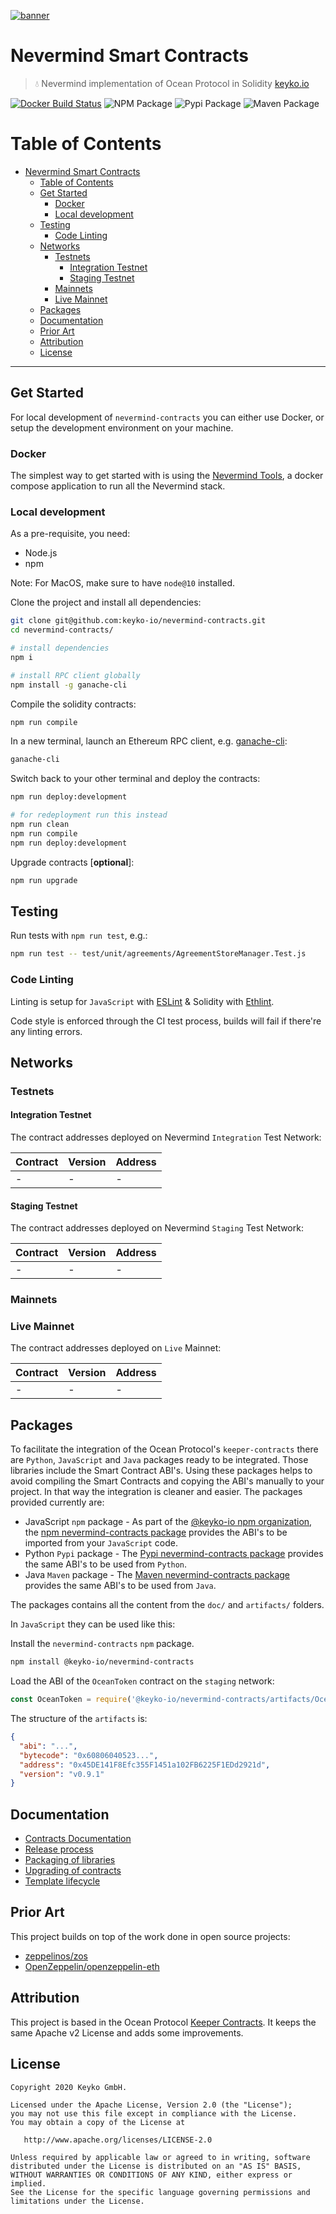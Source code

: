 [![banner](https://raw.githubusercontent.com/keyko-io/assets/master/images/logo/small/keyko_logo@2x-100.jpg)](https://keyko.io)

# Nevermind Smart Contracts

> 💧 Nevermind implementation of Ocean Protocol in Solidity
> [keyko.io](https://keyko.io)


[![Docker Build Status](https://img.shields.io/docker/build/keyko-io/nevermind-contracts.svg)](https://hub.docker.com/r/keykoio/nevermind-contracts/)
![NPM Package](https://github.com/keyko-io/nevermind-contracts/workflows/NPM%20Release/badge.svg)
![Pypi Package](https://github.com/keyko-io/nevermind-contracts/workflows/Pypi%20Release/badge.svg)
![Maven Package](https://github.com/keyko-io/nevermind-contracts/workflows/Maven%20Release/badge.svg)


Table of Contents
=================

   * [Nevermind Smart Contracts](#nevermind-smart-contracts)
      * [Table of Contents](#table-of-contents)
      * [Get Started](#get-started)
         * [Docker](#docker)
         * [Local development](#local-development)
      * [Testing](#testing)
         * [Code Linting](#code-linting)
      * [Networks](#networks)
         * [Testnets](#testnets)
            * [Integration Testnet](#integration-testnet)
            * [Staging Testnet](#staging-testnet)
         * [Mainnets](#mainnets)
         * [Live Mainnet](#live-mainnet)
      * [Packages](#packages)
      * [Documentation](#documentation)
      * [Prior Art](#prior-art)
      * [Attribution](#attribution)
      * [License](#license)


---

## Get Started

For local development of `nevermind-contracts` you can either use Docker, or setup the development environment on your machine.

### Docker

The simplest way to get started with is using the [Nevermind Tools](https://github.com/keyko-io/nevermind-tools),
a docker compose application to run all the Nevermind stack.

### Local development

As a pre-requisite, you need:

- Node.js
- npm

Note: For MacOS, make sure to have `node@10` installed.

Clone the project and install all dependencies:

```bash
git clone git@github.com:keyko-io/nevermind-contracts.git
cd nevermind-contracts/

# install dependencies
npm i

# install RPC client globally
npm install -g ganache-cli
```

Compile the solidity contracts:

```bash
npm run compile
```

In a new terminal, launch an Ethereum RPC client, e.g. [ganache-cli](https://github.com/trufflesuite/ganache-cli):

```bash
ganache-cli
```

Switch back to your other terminal and deploy the contracts:

```bash
npm run deploy:development

# for redeployment run this instead
npm run clean
npm run compile
npm run deploy:development
```

Upgrade contracts [**optional**]:
```bash
npm run upgrade
```

## Testing

Run tests with `npm run test`, e.g.:

```bash
npm run test -- test/unit/agreements/AgreementStoreManager.Test.js
```

### Code Linting

Linting is setup for `JavaScript` with [ESLint](https://eslint.org) & Solidity with [Ethlint](https://github.com/duaraghav8/Ethlint).

Code style is enforced through the CI test process, builds will fail if there're any linting errors.

## Networks

### Testnets

#### Integration Testnet

The contract addresses deployed on Nevermind `Integration` Test Network:

| Contract                          | Version | Address                                      |
|-----------------------------------|---------|----------------------------------------------|
| -                                 | -       | -                                            |


#### Staging Testnet

The contract addresses deployed on Nevermind `Staging` Test Network:

| Contract                          | Version | Address                                      |
|-----------------------------------|---------|----------------------------------------------|
| -                                 | -       | -                                            |



### Mainnets

### Live Mainnet

The contract addresses deployed on `Live` Mainnet:

| Contract                          | Version | Address                                      |
|-----------------------------------|---------|----------------------------------------------|
| -                                 | -       | -                                            |


## Packages

To facilitate the integration of the Ocean Protocol's `keeper-contracts` there are `Python`, `JavaScript` and `Java` packages ready to be integrated. Those libraries include the Smart Contract ABI's.
Using these packages helps to avoid compiling the Smart Contracts and copying the ABI's manually to your project. In that way the integration is cleaner and easier.
The packages provided currently are:

* JavaScript `npm` package - As part of the [@keyko-io npm organization](https://www.npmjs.com/settings/keyko-io/packages),
  the [npm nevermind-contracts package](https://www.npmjs.com/package/@keyko-io/nevermind-contracts) provides the ABI's
  to be imported from your `JavaScript` code.
* Python `Pypi` package - The [Pypi nevermind-contracts package](https://pypi.org/project/nevermind-contracts/) provides
  the same ABI's to be used from `Python`.
* Java `Maven` package - The [Maven nevermind-contracts package](https://search.maven.org/artifact/io.keyko/nevermind-contracts)
  provides the same ABI's to be used from `Java`.

The packages contains all the content from the `doc/` and `artifacts/` folders.

In `JavaScript` they can be used like this:

Install the `nevermind-contracts` `npm` package.

```bash
npm install @keyko-io/nevermind-contracts
```

Load the ABI of the `OceanToken` contract on the `staging` network:

```javascript
const OceanToken = require('@keyko-io/nevermind-contracts/artifacts/OceanToken.staging.json')
```

The structure of the `artifacts` is:

```json
{
  "abi": "...",
  "bytecode": "0x60806040523...",
  "address": "0x45DE141F8Efc355F1451a102FB6225F1EDd2921d",
  "version": "v0.9.1"
}
```

## Documentation

* [Contracts Documentation](doc/contracts/README.md)
* [Release process](doc/RELEASE_PROCESS.md)
* [Packaging of libraries](doc/PACKAGING.md)
* [Upgrading of contracts](doc/UPGRADES.md)
* [Template lifecycle](doc/TEMPLATE_LIFE_CYCLE.md)

## Prior Art

This project builds on top of the work done in open source projects:
- [zeppelinos/zos](https://github.com/zeppelinos/zos)
- [OpenZeppelin/openzeppelin-eth](https://github.com/OpenZeppelin/openzeppelin-eth)

## Attribution

This project is based in the Ocean Protocol [Keeper Contracts](https://github.com/oceanprotocol/keeper-contracts).
It keeps the same Apache v2 License and adds some improvements.

## License

```
Copyright 2020 Keyko GmbH.

Licensed under the Apache License, Version 2.0 (the "License");
you may not use this file except in compliance with the License.
You may obtain a copy of the License at

   http://www.apache.org/licenses/LICENSE-2.0

Unless required by applicable law or agreed to in writing, software
distributed under the License is distributed on an "AS IS" BASIS,
WITHOUT WARRANTIES OR CONDITIONS OF ANY KIND, either express or implied.
See the License for the specific language governing permissions and
limitations under the License.
```

